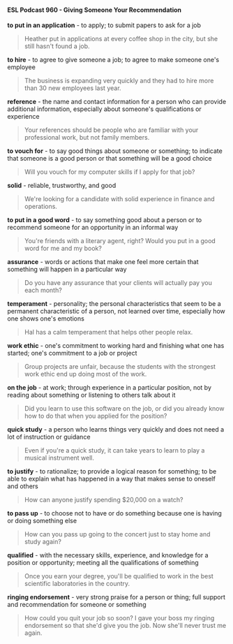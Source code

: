 #### ESL Podcast 960 - Giving Someone Your Recommendation

**to put in an application** - to apply; to submit papers to ask for a job

> Heather put in applications at every coffee shop in the city, but she still hasn't
found a job.

**to hire** - to agree to give someone a job; to agree to make someone one's
employee

> The business is expanding very quickly and they had to hire more than 30 new
employees last year.

**reference** - the name and contact information for a person who can provide
additional information, especially about someone's qualifications or experience

> Your references should be people who are familiar with your professional work,
but not family members.

**to vouch for** - to say good things about someone or something; to indicate that
someone is a good person or that something will be a good choice

> Will you vouch for my computer skills if I apply for that job?

**solid** - reliable, trustworthy, and good

> We're looking for a candidate with solid experience in finance and operations.

**to put in a good word** - to say something good about a person or to
recommend someone for an opportunity in an informal way

> You're friends with a literary agent, right? Would you put in a good word for me
and my book?

**assurance** - words or actions that make one feel more certain that something
will happen in a particular way

> Do you have any assurance that your clients will actually pay you each month?

**temperament** - personality; the personal characteristics that seem to be a
permanent characteristic of a person, not learned over time, especially how one
shows one's emotions

> Hal has a calm temperament that helps other people relax.

**work ethic** - one's commitment to working hard and finishing what one has
started; one's commitment to a job or project

> Group projects are unfair, because the students with the strongest work ethic
end up doing most of the work.

**on the job** - at work; through experience in a particular position, not by reading
about something or listening to others talk about it

> Did you learn to use this software on the job, or did you already know how to do
that when you applied for the position?

**quick study** - a person who learns things very quickly and does not need a lot of
instruction or guidance

> Even if you're a quick study, it can take years to learn to play a musical
instrument well.

**to justify** - to rationalize; to provide a logical reason for something; to be able to
explain what has happened in a way that makes sense to oneself and others

> How can anyone justify spending $20,000 on a watch?

**to pass up** - to choose not to have or do something because one is having or
doing something else

> How can you pass up going to the concert just to stay home and study again?

**qualified** - with the necessary skills, experience, and knowledge for a position or
opportunity; meeting all the qualifications of something

> Once you earn your degree, you'll be qualified to work in the best scientific
laboratories in the country.

**ringing endorsement** - very strong praise for a person or thing; full support and
recommendation for someone or something

> How could you quit your job so soon? I gave your boss my ringing endorsement
so that she'd give you the job. Now she'll never trust me again.


